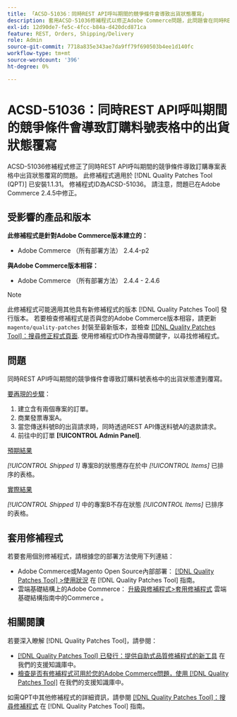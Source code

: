```yaml
---
title: 「ACSD-51036：同時REST API呼叫期間的競爭條件會導致出貨狀態覆寫」
description: 套用ACSD-51036修補程式以修正Adobe Commerce問題，此問題會在同時REST API呼叫期間發生競爭狀況，導致訂購專案表格中的出貨狀態遭到覆寫。
exl-id: 12d90de7-fe5c-4fcc-b84a-d420dcd871ca
feature: REST, Orders, Shipping/Delivery
role: Admin
source-git-commit: 7718a835e343ae7da9ff79f690503b4ee1d140fc
workflow-type: tm+mt
source-wordcount: '396'
ht-degree: 0%

---
```


# ACSD-51036：同時REST API呼叫期間的競爭條件會導致訂購料號表格中的出貨狀態覆寫

ACSD-51036修補程式修正了同時REST API呼叫期間的競爭條件導致訂購專案表格中出貨狀態覆寫的問題。 此修補程式適用於 [!DNL Quality Patches Tool (QPT)] 已安裝1.1.31。 修補程式ID為ACSD-51036。 請注意，問題已在Adobe Commerce 2.4.5中修正。

## 受影響的產品和版本

**此修補程式是針對Adobe Commerce版本建立的：**

* Adobe Commerce （所有部署方法） 2.4.4-p2

**與Adobe Commerce版本相容：**

* Adobe Commerce （所有部署方法） 2.4.4 - 2.4.6

>[!NOTE]
>
>此修補程式可能適用其他具有新修補程式的版本 [!DNL Quality Patches Tool] 發行版本。 若要檢查修補程式是否與您的Adobe Commerce版本相容，請更新 `magento/quality-patches` 封裝至最新版本，並檢查 [[!DNL Quality Patches Tool]：搜尋修正程式頁面](https://experienceleague.adobe.com/tools/commerce-quality-patches/index.html). 使用修補程式ID作為搜尋關鍵字，以尋找修補程式。

## 問題

同時REST API呼叫期間的競爭條件會導致訂購料號表格中的出貨狀態遭到覆寫。

<u>要再現的步驟</u>：

1. 建立含有兩個專案的訂單。
1. 商業發票專案A。
1. 當您傳送料號B的出貨請求時，同時透過REST API傳送料號A的退款請求。
1. 前往中的訂單 **[!UICONTROL Admin Panel]**.

<u>預期結果</u>

*[!UICONTROL Shipped 1]* 專案B的狀態應存在於中 *[!UICONTROL Items]* 已排序的表格。

<u>實際結果</u>

*[!UICONTROL Shipped 1]* 中的專案B不存在狀態 *[!UICONTROL Items]* 已排序的表格。

## 套用修補程式

若要套用個別修補程式，請根據您的部署方法使用下列連結：

* Adobe Commerce或Magento Open Source內部部署： [[!DNL Quality Patches Tool] >使用狀況](https://experienceleague.adobe.com/docs/commerce-operations/tools/quality-patches-tool/usage.html) 在 [!DNL Quality Patches Tool] 指南。
* 雲端基礎結構上的Adobe Commerce： [升級與修補程式>套用修補程式](https://experienceleague.adobe.com/docs/commerce-cloud-service/user-guide/develop/upgrade/apply-patches.html) 雲端基礎結構指南中的Commerce 。

## 相關閱讀

若要深入瞭解 [!DNL Quality Patches Tool]，請參閱：

* [[!DNL Quality Patches Tool] 已發行：提供自助式品質修補程式的新工具](/help/announcements/adobe-commerce-announcements/magento-quality-patches-released-new-tool-to-self-serve-quality-patches.md) 在我們的支援知識庫中。
* [檢查是否有修補程式可用於您的Adobe Commerce問題，使用 [!DNL Quality Patches Tool]](/help/support-tools/patches-available-in-qpt-tool/check-patch-for-magento-issue-with-magento-quality-patches.md) 在我們的支援知識庫中。

如需QPT中其他修補程式的詳細資訊，請參閱 [[!DNL Quality Patches Tool]：搜尋修補程式](https://experienceleague.adobe.com/tools/commerce-quality-patches/index.html) 在 [!DNL Quality Patches Tool] 指南。
